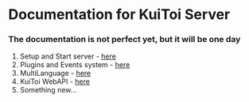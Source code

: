# Documentation for KuiToi Server

### The documentation is not perfect yet, but it will be one day
    
1. Setup and Start server - [here](setup)
2. Plugins and Events system - [here](plugins)
3. MultiLanguage - [here](./multilanguage)
4. KuiToi WebAPI - [here](./web)
5. Something new...
